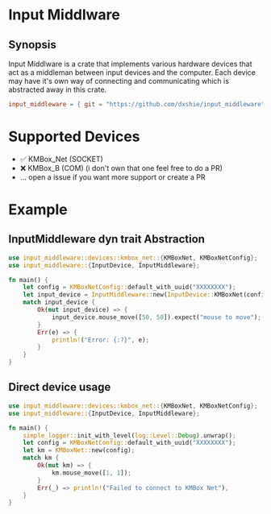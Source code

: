 # Input Middlware

## Synopsis
Input Middlware is a crate that implements various hardware devices that act as a middleman between input devices and the computer.
Each device may have it's own way of connecting and communicating which is abstracted away in this crate.

```toml
input_middleware = { git = "https://github.com/dxshie/input_middleware" }
```

# Supported Devices

- ✅ KMBox_Net (SOCKET)
- ❌ KMBox_B (COM) (i don't own that one feel free to do a PR)
- ... open a issue if you want more support or create a PR

# Example

## InputMiddleware dyn trait Abstraction

```rust
use input_middleware::devices::kmbox_net::{KMBoxNet, KMBoxNetConfig};
use input_middleware::{InputDevice, InputMiddleware};

fn main() {
    let config = KMBoxNetConfig::default_with_uuid("XXXXXXXX");
    let input_device = InputMiddleware::new(InputDevice::KMBoxNet(config));
    match input_device {
        Ok(mut input_device) => {
            input_device.mouse_move([50, 50]).expect("mouse to move");
        }
        Err(e) => {
            println!("Error: {:?}", e);
        }
    }
}
```

## Direct device usage

```rust
use input_middleware::devices::kmbox_net::{KMBoxNet, KMBoxNetConfig};
use input_middleware::{InputDevice, InputMiddleware};

fn main() {
    simple_logger::init_with_level(log::Level::Debug).unwrap();
    let config = KMBoxNetConfig::default_with_uuid("XXXXXXXX");
    let km = KMBoxNet::new(config);
    match km {
        Ok(mut km) => {
            km.mouse_move([1, 1]);
        }
        Err(_) => println!("Failed to connect to KMBox Net"),
    }
}
```
